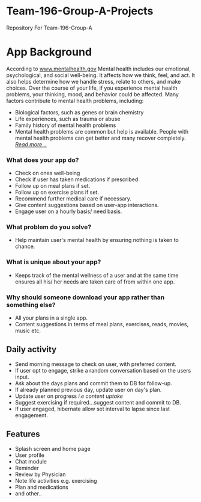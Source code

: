 # Team-196-Group-A-Projects
Repository For Team-196-Group-A
# App Background
According to www.mentalhealth.gov Mental health includes our emotional, psychological, and social well-being. It affects how we think, feel, and act. 
It also helps determine how we handle stress, relate to others, and make choices.
Over the course of your life, if you experience mental health problems, your thinking, mood, and behavior could be affected. 
Many factors contribute to mental health problems, including:
- Biological factors, such as genes or brain chemistry
- Life experiences, such as trauma or abuse
- Family history of mental health problems
- Mental health problems are common but help is available. People with mental health problems can get better and many recover completely.
*[Read more ..](www.mentalhealth.gov)*
### What does your app do?
- Check on ones well-being
- Check if user has taken medications if prescribed
- Follow up on meal plans if set.
- Follow up on exercise plans if set.
- Recommend further medical care if necessary.
- Give content suggestions based on user-app interactions.
- Engage user on a hourly basis/ need basis.
### What problem do you solve?
- Help maintain user's mental health by ensuring nothing is taken to chance.
### What is unique about your app?
- Keeps track of the mental wellness of a user and at the same time ensures all his/ her needs are taken care of from within one app.
### Why should someone download your app rather than something else?
- All your plans in a single app.
- Content suggestions in terms of meal plans, exercises, reads, movies, music etc.
## Daily activity
- Send morning message to check on user, with preferred content.
- If user opt to engage, strike a random conversation based on the users input.
- Ask about the days plans and commit them to DB for follow-up.
- If already planned previous day, update user on day's plan.
- Update user on progress *i.e content uptake*
- Suggest exercising if required...suggest content and commit to DB.
- If user engaged, hibernate allow set interval to lapse since last engagement.
## Features
- Splash screen and home page
- User profile
- Chat module
- Reminder 
- Review by Physician
- Note life activities e.g. exercising
- Plan and medications
- and other..

